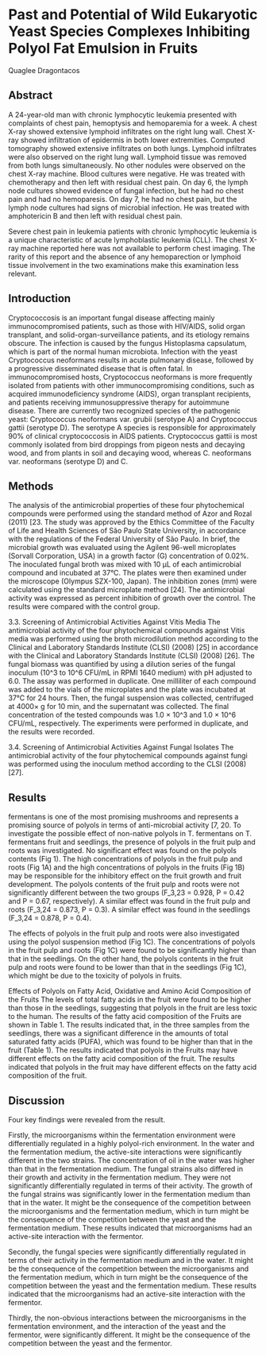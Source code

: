 # Past and Potential of Wild Eukaryotic Yeast Species Complexes Inhibiting Polyol Fat Emulsion in Fruits
Quaglee Dragontacos


## Abstract
A 24-year-old man with chronic lymphocytic leukemia presented with complaints of chest pain, hemoptysis and hemoparemia for a week. A chest X-ray showed extensive lymphoid infiltrates on the right lung wall. Chest X-ray showed infiltration of epidermis in both lower extremities. Computed tomography showed extensive infiltrates on both lungs. Lymphoid infiltrates were also observed on the right lung wall. Lymphoid tissue was removed from both lungs simultaneously. No other nodules were observed on the chest X-ray machine. Blood cultures were negative. He was treated with chemotherapy and then left with residual chest pain. On day 6, the lymph node cultures showed evidence of fungal infection, but he had no chest pain and had no hemoparesis. On day 7, he had no chest pain, but the lymph node cultures had signs of microbial infection. He was treated with amphotericin B and then left with residual chest pain.

Severe chest pain in leukemia patients with chronic lymphocytic leukemia is a unique characteristic of acute lymphoblastic leukemia (CLL). The chest X-ray machine reported here was not available to perform chest imaging. The rarity of this report and the absence of any hemoparection or lymphoid tissue involvement in the two examinations make this examination less relevant.


## Introduction
Cryptococcosis is an important fungal disease affecting mainly immunocompromised patients, such as those with HIV/AIDS, solid organ transplant, and solid-organ-surveillance patients, and its etiology remains obscure. The infection is caused by the fungus Histoplasma capsulatum, which is part of the normal human microbiota. Infection with the yeast Cryptococcus neoformans results in acute pulmonary disease, followed by a progressive disseminated disease that is often fatal. In immunocompromised hosts, Cryptococcus neoformans is more frequently isolated from patients with other immunocompromising conditions, such as acquired immunodeficiency syndrome (AIDS), organ transplant recipients, and patients receiving immunosuppressive therapy for autoimmune disease. There are currently two recognized species of the pathogenic yeast: Cryptococcus neoformans var. grubii (serotype A) and Cryptococcus gattii (serotype D). The serotype A species is responsible for approximately 90% of clinical cryptococcosis in AIDS patients. Cryptococcus gattii is most commonly isolated from bird droppings from pigeon nests and decaying wood, and from plants in soil and decaying wood, whereas C. neoformans var. neoformans (serotype D) and C.


## Methods

The analysis of the antimicrobial properties of these four phytochemical compounds were performed using the standard method of Azor and Rozal (2011) [23. The study was approved by the Ethics Committee of the Faculty of Life and Health Sciences of São Paulo State University, in accordance with the regulations of the Federal University of São Paulo. In brief, the microbial growth was evaluated using the Agilent 96-well microplates (Sorvall Corporation, USA) in a growth factor (G) concentration of 0.02%. The inoculated fungal broth was mixed with 10 µL of each antimicrobial compound and incubated at 37°C. The plates were then examined under the microscope (Olympus SZX-100, Japan). The inhibition zones (mm) were calculated using the standard microplate method [24]. The antimicrobial activity was expressed as percent inhibition of growth over the control. The results were compared with the control group.

3.3. Screening of Antimicrobial Activities Against Vitis Media
The antimicrobial activity of the four phytochemical compounds against Vitis media was performed using the broth microdilution method according to the Clinical and Laboratory Standards Institute (CLSI) (2008) [25] in accordance with the Clinical and Laboratory Standards Institute (CLSI) (2008) [26]. The fungal biomass was quantified by using a dilution series of the fungal inoculum (10^3 to 10^6 CFU/mL in RPMI 1640 medium) with pH adjusted to 6.0. The assay was performed in duplicate. One milliliter of each compound was added to the vials of the microplates and the plate was incubated at 37°C for 24 hours. Then, the fungal suspension was collected, centrifuged at 4000× g for 10 min, and the supernatant was collected. The final concentration of the tested compounds was 1.0 × 10^3 and 1.0 × 10^6 CFU/mL, respectively. The experiments were performed in duplicate, and the results were recorded.

3.4. Screening of Antimicrobial Activities Against Fungal Isolates
The antimicrobial activity of the four phytochemical compounds against fungi was performed using the inoculum method according to the CLSI (2008) [27].


## Results
fermentans is one of the most promising mushrooms and represents a promising source of polyols in terms of anti-microbial activity [7, 20. To investigate the possible effect of non-native polyols in T. fermentans on T. fermentans fruit and seedlings, the presence of polyols in the fruit pulp and roots was investigated. No significant effect was found on the polyols contents (Fig 1). The high concentrations of polyols in the fruit pulp and roots (Fig 1A) and the high concentrations of polyols in the fruits (Fig 1B) may be responsible for the inhibitory effect on the fruit growth and fruit development. The polyols contents of the fruit pulp and roots were not significantly different between the two groups (F_3,23 = 0.928, P = 0.42 and P = 0.67, respectively). A similar effect was found in the fruit pulp and roots (F_3,24 = 0.873, P = 0.3). A similar effect was found in the seedlings (F_3,24 = 0.878, P = 0.4).

The effects of polyols in the fruit pulp and roots were also investigated using the polyol suspension method (Fig 1C). The concentrations of polyols in the fruit pulp and roots (Fig 1C) were found to be significantly higher than that in the seedlings. On the other hand, the polyols contents in the fruit pulp and roots were found to be lower than that in the seedlings (Fig 1C), which might be due to the toxicity of polyols in fruits.

Effects of Polyols on Fatty Acid, Oxidative and Amino Acid Composition of the Fruits
The levels of total fatty acids in the fruit were found to be higher than those in the seedlings, suggesting that polyols in the fruit are less toxic to the human. The results of the fatty acid composition of the Fruits are shown in Table 1. The results indicated that, in the three samples from the seedlings, there was a significant difference in the amounts of total saturated fatty acids (PUFA), which was found to be higher than that in the fruit (Table 1). The results indicated that polyols in the Fruits may have different effects on the fatty acid composition of the fruit. The results indicated that polyols in the fruit may have different effects on the fatty acid composition of the fruit.


## Discussion
Four key findings were revealed from the result.

Firstly, the microorganisms within the fermentation environment were differentially regulated in a highly polyol-rich environment. In the water and the fermentation medium, the active-site interactions were significantly different in the two strains. The concentration of oil in the water was higher than that in the fermentation medium. The fungal strains also differed in their growth and activity in the fermentation medium. They were not significantly differentially regulated in terms of their activity. The growth of the fungal strains was significantly lower in the fermentation medium than that in the water. It might be the consequence of the competition between the microorganisms and the fermentation medium, which in turn might be the consequence of the competition between the yeast and the fermentation medium. These results indicated that microorganisms had an active-site interaction with the fermentor.

Secondly, the fungal species were significantly differentially regulated in terms of their activity in the fermentation medium and in the water. It might be the consequence of the competition between the microorganisms and the fermentation medium, which in turn might be the consequence of the competition between the yeast and the fermentation medium. These results indicated that the microorganisms had an active-site interaction with the fermentor.

Thirdly, the non-obvious interactions between the microorganisms in the fermentation environment, and the interaction of the yeast and the fermentor, were significantly different. It might be the consequence of the competition between the yeast and the fermentor.
